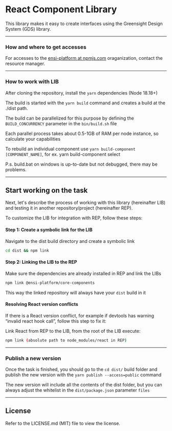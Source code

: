 # React Component Library

This library makes it easy to create interfaces using the Greensight Design System (GDS) library.

---

### How and where to get accesses

For accesses to the [ensi-platform at npmjs.com](https://www.npmjs.com/org/ensi-platform) oraganization, contact the resource manager.

---

### How to work with LIB

After cloning the repository, install the `yarn` dependencies (Node 18.18+)

The build is started with the `yarn build` command and creates a build at the ./dist path.

The build can be parallelized for this purpose by defining the `BUILD_CONCURRENCY` parameter in the `bin/build.sh` file

Each parallel process takes about 0.5-1GB of RAM per node instance, so calculate your capabilities

To rebuild an individual component use
`yarn build-component [COMPONENT_NAME]`, for ex. yarn build-component select

P.s. build.bat on windows is up-to-date but not debugged, there may be problems.

---
## Start working on the task

Next, let's describe the process of working with this library (hereinafter LIB) and testing it in another repository/project (hereinafter REP).

To customize the LIB for integration with REP, follow these steps:

#### Step 1: Create a symbolic link for the LIB

Navigate to the dist build directory and create a symbolic link

```bash
cd dist && npm link
```

#### Step 2: Linking the LIB to the REP

Make sure the dependencies are already installed in REP and link the LIBs

```bash
npm link @ensi-platform/core-components
```

This way the linked repository will always have your `dist` build in it

#### Resolving React version conflicts

If there is a React version conflict, for example if devtools has warning “invalid react hook call”, follow this step to fix it:

Link React from REP to the LIB, from the root of the LIB execute:
```bash
npm link (absolute path to node_modules/react in REP)
```

---
### Publish a new version

Once the task is finished, you should go to the `cd dist/` build folder and publish the new version with the `yarn publish --access=public` command

The new version will include all the contents of the dist folder, but you can always adjust the whitelist in the `dist/package.json` parameter `files`

---
## License
Refer to the LICENSE.md (MIT) file to view the license.
